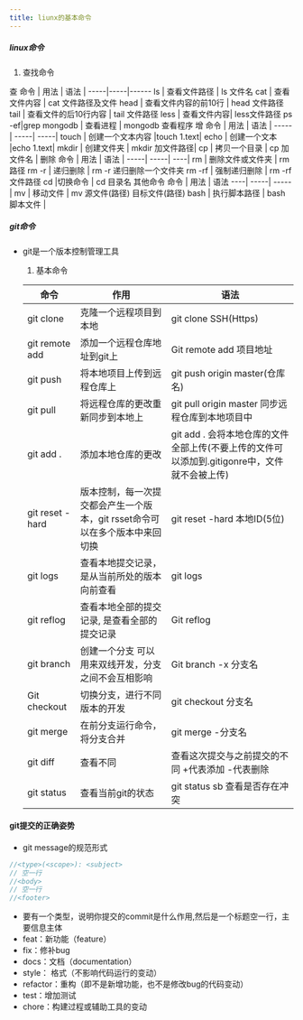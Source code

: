 ```yaml
---
title: liunx的基本命令 
---
```



##### linux命令
  1. 查找命令
  
查
 命令 | 用法 | 语法 |
 -----|-----|------
 ls   | 查看文件路径 | ls 文件名
 cat  | 查看文件内容 | cat 文件路径及文件
 head | 查看文件内容的前10行 | head 文件路径
 tail | 查看文件的后10行内容 | tail 文件路径
 less | 查看文件内容| less文件路径
 ps -ef|grep mongodb | 查看进程 | mongodb 查看程序
增
命令 | 用法 | 语法 |
-----| -----| -----|
touch | 创建一个文本内容 |touch 1.text|
echo | 创建一个文本 |echo 1.text|
mkdir | 创建文件夹 | mkdir 加文件路径|
cp | 拷贝一个目录 | cp 加文件名 |
删除
命令 | 用法 | 语法 |
-----| -----| ----|
rm | 删除文件或文件夹 | rm 路径
rm -r | 递归删除 | rm -r 递归删除一个文件夹
rm -rf | 强制递归删除 | rm -rf 文件路径
cd      |切换命令 | cd 目录名
其他命令
命令 | 用法 | 语法
----| -----| -----|
mv | 移动文件 | mv 源文件(路径) 目标文件(路径)
bash | 执行脚本路径 | bash 脚本文件 |

##### git命令

* git是一个版本控制管理工具

	1. 基本命令

	 命令 | 作用 | 语法 |
	 -----| -----| ----- |  
	 git clone | 克隆一个远程项目到本地 | git clone SSH(Https)
	 git remote add |添加一个远程仓库地址到git上 | Git remote add 项目地址 
	 git push | 将本地项目上传到远程仓库上 | git push origin master(仓库名)
	 git pull | 将远程仓库的更改重新同步到本地上 | git pull origin master 同步远程仓库到本地项目中
	 git add . | 添加本地仓库的更改 | git add . 会将本地仓库的文件全部上传(不要上传的文件可以添加到.gitigonre中，文件就不会被上传)
	 git reset -hard | 版本控制，每一次提交都会产生一个版本，git rsset命令可以在多个版本中来回切换 | git reset -hard 本地ID(5位)
	 git logs | 查看本地提交记录，是从当前所处的版本向前查看 | git logs
	 git reflog | 查看本地全部的提交记录, 是查看全部的提交记录 | Git reflog
	 git branch | 创建一个分支 可以用来双线开发，分支之间不会互相影响| Git branch -x 分支名
	 Git checkout | 切换分支，进行不同版本的开发| git checkout 分支名
	 git merge | 在前分支运行命令，将分支合并 | git merge -分支名
	 git diff | 查看不同 | 查看这次提交与之前提交的不同 +代表添加 -代表删除
	 git status | 查看当前git的状态| git status sb 查看是否存在冲突
	 
#### git提交的正确姿势
   * git message的规范形式
  ```javascript 1.8
//<type>(<scope>): <subject>
// 空一行
//<body>
// 空一行
//<footer>
```
   * 要有一个类型，说明你提交的commit是什么作用,然后是一个标题空一行，主要信息主体
   * feat：新功能（feature）
   * fix：修补bug
   * docs：文档（documentation）
   * style： 格式（不影响代码运行的变动）
   * refactor：重构（即不是新增功能，也不是修改bug的代码变动）
   * test：增加测试
   * chore：构建过程或辅助工具的变动
  